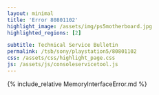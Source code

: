 ```yaml
---
layout: minimal
title: 'Error 80801102'
highlight_image: /assets/img/ps5motherboard.jpg
highlighted_regions: [2]

subtitle: Technical Service Bulletin
permalink: /tsb/sony/playstation5/80801102
css: /assets/css/highlight_page.css
js: /assets/js/consoleservicetool.js
---
```


{% include_relative MemoryInterfaceError.md %}